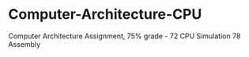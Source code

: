# Computer-Architecture-CPU
Computer Architecture Assignment, 75% grade - 72 CPU Simulation 78 Assembly
